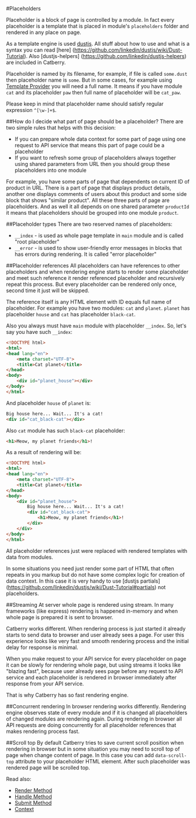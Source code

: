 #Placeholders

Placeholder is a block of page is controlled by a module. In fact every
placeholder is a template that is placed in module's `placeholders` folder and 
rendered in any place on page.

As a template engine is used [dustjs](https://github.com/linkedin/dustjs).
All stuff about how to use and what is a syntax you can read [here]
(https://github.com/linkedin/dustjs/wiki/Dust-Tutorial). Also [dustjs-helpers]
(https://github.com/linkedin/dustjs-helpers) are included in Catberry.

Placeholder is named by its filename, for example, if file is called `some.dust`
then placeholder name is `some`. But in some cases, for example using 
[Template Provider](../services/userland/template-provider.md) you will need 
a full name. It means if you have module `cat` and its placeholder `paw` then 
full name of placeholder will be `cat_paw`.
 
Please keep in mind that placeholder name should satisfy regular expression
`^[\w-]+$`.

##How do I decide what part of page should be a placeholder?
There are two simple rules that helps with this decision:

* If you can prepare whole data context for some part of page using one request 
to API service that means this part of page could be a placeholder
* If you want to refresh some group of placeholders always together using 
shared parameters from URL then you should group these placeholders into 
one module

For example, you have some parts of page that dependents on current ID of 
product in URL. There is a part of page that displays product details, 
another one displays comments of users about this product and some side block 
that shows "similar product". All these three parts of page are placeholders.
And as well it all depends on one shared parameter `productId` it means that
placeholders should be grouped into one module `product`.

##Placeholder types
There are two reserved names of placeholders:

* `__index` - is used as whole page template in `main` module and 
is called "root placeholder"
* `__error` - is used to show user-friendly error messages in blocks that has 
errors during rendering. It is called "error placeholder"

##Placeholder references
All placeholders can have references to other placeholders and when rendering
engine starts to render some placeholder and meet such reference it render
referenced placeholder and recursively repeat this process. 
But every placeholder can be rendered only once, second time it just will be
skipped.

The reference itself is any HTML element with ID equals full name 
of placeholder. For example you have two modules: `cat` and `planet`. 
`planet` has placeholder `house` and `cat` has placeholder `black-cat`.

Also you always must have `main` module with placeholder `__index`.
So, let's say you have such `__index`:

```html
<!DOCTYPE html>
<html>
<head lang="en">
    <meta charset="UTF-8">
    <title>Cat planet</title>
</head>
<body>
	<div id="planet_house"></div>
</body>
</html>
```

And placeholder `house` of `planet` is:
```html
Big house here... Wait... It's a cat!
<div id="cat_black-cat"></div>
```

Also `cat` module has such `black-cat` placeholder:
```html
<h1>Meow, my planet friends</h1>!
```

As a result of rendering will be:

```html
<!DOCTYPE html>
<html>
<head lang="en">
    <meta charset="UTF-8">
    <title>Cat planet</title>
</head>
<body>
	<div id="planet_house">
		Big house here... Wait... It's a cat!
		<div id="cat_black-cat">
			<h1>Meow, my planet friends</h1>!
		</div>
	</div>
</body>
</html>
```

All placeholder references just were replaced with rendered templates with data
from modules.

In some situations you need just render some part of HTML that often repeats
in you markup but do not have some complex logic for creation of data context.
In this case it is very handy to use [dustjs partials]
(https://github.com/linkedin/dustjs/wiki/Dust-Tutorial#partials) 
not placeholders.
 
##Streaming
At server whole page is rendered using stream. In many frameworks (like express)
rendering is happened in-memory and when whole page is prepared 
it is sent to browser.

Catberry works different. When rendering process is just started it already 
starts to send data to browser and user already sees a page. 
For user this experience looks like very fast and smooth rendering process and 
the initial delay for response is minimal.

When you make request to your API service for every placeholder on page it can
be slowly for rendering whole page, but using streams it looks like "blazing
fast", because user already sees page before any request to API service and each 
placeholder is rendered in browser immediately after response from your API 
service.

That is why Catberry has so fast rendering engine.

##Concurrent rendering
In browser rendering works differently. Rendering engine observes state of
every module and if it is changed all placeholders of changed modules are 
rendering again. During rendering in browser all API requests are doing 
concurrently for all placeholder references that makes rendering process fast.

##Scroll top
By default Catberry tries to save current scroll position when rendering 
in browser but in some situation you may need to scroll top of page when change
content of page. In this case you can add `data-scroll-top` attribute to your
placeholder HTML element. After such placeholder was rendered page will be 
scrolled top.

Read also:

* [Render Method](render-method.md)
* [Handle Method](handle-method.md)
* [Submit Method](submit-method.md)
* [Context](context.md)
